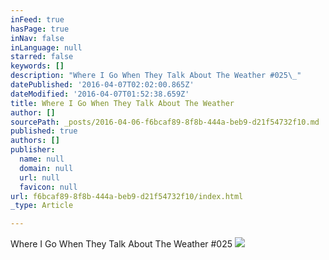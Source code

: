 ```yaml
---
inFeed: true
hasPage: true
inNav: false
inLanguage: null
starred: false
keywords: []
description: "Where I Go When They Talk About The Weather #025\_"
datePublished: '2016-04-07T02:02:00.865Z'
dateModified: '2016-04-07T01:52:38.659Z'
title: Where I Go When They Talk About The Weather
author: []
sourcePath: _posts/2016-04-06-f6bcaf89-8f8b-444a-beb9-d21f54732f10.md
published: true
authors: []
publisher:
  name: null
  domain: null
  url: null
  favicon: null
url: f6bcaf89-8f8b-444a-beb9-d21f54732f10/index.html
_type: Article

---
```

Where I Go When They Talk About The Weather \#025 ![](https://the-grid-user-content.s3-us-west-2.amazonaws.com/9c08fc63-0cdf-4855-8ff7-8169a9ca08da.jpg)